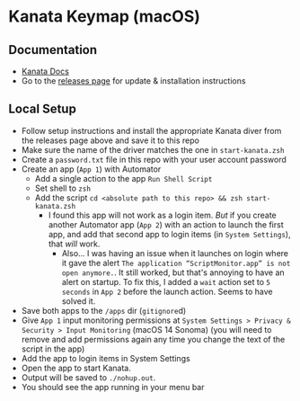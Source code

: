 # Kanata Keymap (macOS)

## Documentation

- [Kanata Docs](https://github.com/jtroo/kanata/blob/main/docs/config.adoc)
- Go to the [releases page](https://github.com/jtroo/kanata/releases) for update & installation instructions

## Local Setup

- Follow setup instructions and install the appropriate Kanata diver from the releases page above and save it to this repo
- Make sure the name of the driver matches the one in `start-kanata.zsh`
- Create a `password.txt` file in this repo with your user account password
- Create an app (`App 1`) with Automator
  - Add a single action to the app `Run Shell Script`
  - Set shell to `zsh`
  - Add the script `cd <absolute path to this repo> && zsh start-kanata.zsh`
    - I found this app will not work as a login item. _But_ if you create another Automator app (`App 2`) with an action to launch the first app, and add that second app to login items (in `System Settings`), that _will_ work.
      - Also... I was having an issue when it launches on login where it gave the alert `The application “ScriptMonitor.app” is not open anymore.`. It still worked, but that's annoying to have an alert on startup. To fix this, I added a `wait` action set to `5 seconds` in `App 2` before the launch action. Seems to have solved it.
- Save both apps to the `/apps` dir (`gitignore`d)
- Give `App 1` input monitoring permissions at `System Settings > Privacy & Security > Input Monitoring` (macOS 14 Sonoma) (you will need to remove and add permissions again any time you change the text of the script in the app)
- Add the app to login items in System Settings
- Open the app to start Kanata.
- Output will be saved to `./nohup.out`.
- You should see the app running in your menu bar
